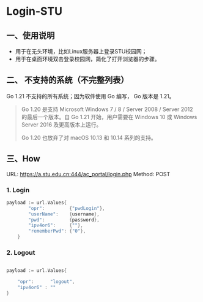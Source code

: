 # Login-STU

## 一、使用说明

- 用于在无头环境，比如Linux服务器上登录STU校园网；
- 用于在桌面环境双击登录校园网，简化了打开浏览器的步骤。

## 二、 不支持的系统（不完整列表）

Go 1.21 不支持的所有系统；因为软件使用 Go 编写， Go 版本是 1.21。

> Go 1.20 是支持 Microsoft Windows 7 / 8 / Server 2008 / Server 2012 的最后一个版本。自 Go 1.21 开始，用户需要在 Windows 10 或 Windows Server 2016 及更高版本上运行。
> 
> Go 1.20 也放弃了对 macOS 10.13 和 10.14 系列的支持。

## 三、How

URL: https://a.stu.edu.cn:444/ac_portal/login.php
Method: POST

### 1. Login

```go
payload := url.Values{
		"opr":         {"pwdLogin"},
		"userName":    {username},
		"pwd":         {password},
		"ipv4or6":     {""},
		"rememberPwd": {"0"},
	}

```

### 2. Logout 

```go

payload := url.Values{

    "opr":      "logout", 
    "ipv4or6" : ""
}

```


